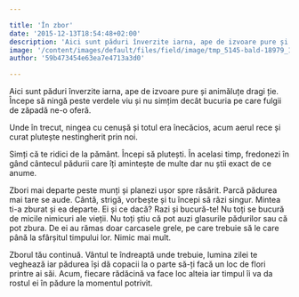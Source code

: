 ```yaml
---

title: 'În zbor'
date: '2015-12-13T18:54:48+02:00'
description: 'Aici sunt păduri înverzite iarna, ape de izvoare pure și animăluțe dragi ție.Începe să ningă peste verdele viu și nu simțim decât bucuria pe care fulgii dezăpadă ne-o oferă.Unde în trecut, ningea cu c'
image: '/content/images/default/files/field/image/tmp_5145-bald-18979_19201035238670.jpg'
author: '59b473454e63ea7e4713a3d0'

---
```

<div class="kg-card-markdown"><p>Aici sunt păduri înverzite iarna, ape de izvoare pure și animăluțe dragi ție. Începe să ningă peste verdele viu și nu simțim decât bucuria pe care fulgii de zăpadă ne-o oferă.</p>
<p>Unde în trecut, ningea cu cenușă și totul era înecăcios, acum aerul rece și curat plutește nestingherit prin noi.</p>
<p>Simți că te ridici de la pământ. Începi să plutești. În acelasi timp, fredonezi în gând cântecul pădurii care îți amintește de multe dar nu știi exact de ce anume.</p>
<p>Zbori mai departe peste munți și planezi ușor spre răsărit. Parcă pădurea mai tare se aude. Cântă, strigă, vorbește și tu începi să râzi singur. Mintea ti-a zburat și ea departe. Ei și ce dacă? Razi și bucură-te! Nu toți se bucură de micile nimicuri ale vieții. Nu toți știu că pot auzi glasurile pădurilor sau că pot zbura. De ei au rămas doar carcasele grele, pe care trebuie să le care până la sfârșitul timpului lor. Nimic mai mult.</p>
<p>Zborul tău continuă. Vântul te îndreaptă unde trebuie, lumina zilei te veghează iar pădurea își dă copacii la o parte să-ți facă un loc de flori printre ai săi. Acum, fiecare rădăcină va face loc alteia iar timpul îi va da rostul ei în pădure la momentul potrivit.</p>
</div>
